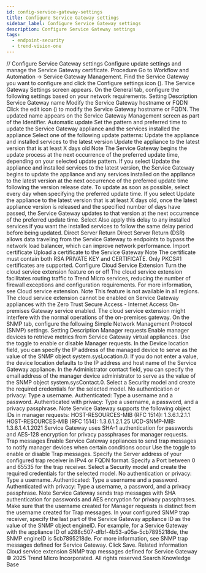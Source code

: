 ```yaml
---
id: config-service-gateway-settings
title: Configure Service Gateway settings
sidebar_label: Configure Service Gateway settings
description: Configure Service Gateway settings
tags:
  - endpoint-security
  - trend-vision-one
---
```


/*<![CDATA[*/ $('#title').html($('meta[name=map-description]').attr('content')); /*]]>*/ Configure Service Gateway settings Configure update settings and manage the Service Gateway certificate. Procedure Go to Workflow and Automation → Service Gateway Management. Find the Service Gateway you want to configure and click the Configure settings icon (). The Service Gateway Settings screen appears. On the General tab, configure the following settings based on your network requirements. Setting Description Service Gateway name Modify the Service Gateway hostname or FQDN Click the edit icon () to modify the Service Gateway hostname or FQDN. The updated name appears on the Service Gateway Management screen as part of the Identifier. Automatic update Set the pattern and preferred time to update the Service Gateway appliance and the services installed the appliance Select one of the following update patterns: Update the appliance and installed services to the latest version Update the appliance to the latest version that is at least X days old Note The Service Gateway begins the update process at the next occurrence of the preferred update time, depending on your selected update pattern. If you select Update the appliance and installed services to the latest version, the Service Gateway begins to update the appliance and any services installed on the appliance to the latest version at the next occurrence of the preferred update time following the version release date. To update as soon as possible, select every day when specifying the preferred update time. If you select Update the appliance to the latest version that is at least X days old, once the latest appliance version is released and the specified number of days have passed, the Service Gateway updates to that version at the next occurrence of the preferred update time. Select Also apply this delay to any installed services if you want the installed services to follow the same delay period before being updated. Direct Server Return Direct Server Return (DSR) allows data traveling from the Service Gateway to endpoints to bypass the network load balancer, which can improve network performance. Import certificate Upload a certificate to the Service Gateway Note The certificate must contain both RSA PRIVATE KEY and CERTIFICATE. Only PKCS#1 certificates are supported. Configure Cloud Service Extension Turn the cloud service extension feature on or off The cloud service extension facilitates routing traffic to Trend Micro services, reducing the number of firewall exceptions and configuration requirements. For more information, see Cloud service extension. Note This feature is not available in all regions. The cloud service extension cannot be enabled on Service Gateway appliances with the Zero Trust Secure Access - Internet Access On-premises Gateway service enabled. The cloud service extension might interfere with the normal operations of the on-premises gateway. On the SNMP tab, configure the following Simple Network Management Protocol (SNMP) settings. Setting Description Manager requests Enable manager devices to retrieve metrics from Service Gateway virtual appliances. Use the toggle to enable or disable Manager requests. In the Device location field, you can specify the IP address of the managed device to serve as the value of the SNMP object system.sysLocation.0. If you do not enter a value, the device location defaults to the IP address and host name of the Service Gateway appliance. In the Administrator contact field, you can specify the email address of the manager device administrator to serve as the value of the SNMP object system.sysContact.0. Select a Security model and create the required credentials for the selected model. No authentication or privacy: Type a username. Authenticated: Type a username and a password. Authenticated with privacy: Type a username, a password, and a privacy passphrase. Note Service Gateway supports the following object IDs in manager requests: HOST-RESOURCES-MIB (RFC 1514): 1.3.6.1.2.1.1 HOST-RESOURCES-MIB (RFC 1514): 1.3.6.1.2.1.25 UCD-SNMP-MIB: 1.3.6.1.4.1.2021 Service Gateway uses SHA-1 authentication for passwords and AES-128 encryption for privacy passphrases for manager requests. Trap messages Enable Service Gateway appliances to send trap messages to notify manager devices when certain conditions occur Use the toggle to enable or disable Trap messages. Specify the Server address of your configured trap receiver in IPv4 or FQDN format. Specify a Port between 0 and 65535 for the trap receiver. Select a Security model and create the required credentials for the selected model. No authentication or privacy: Type a username. Authenticated: Type a username and a password. Authenticated with privacy: Type a username, a password, and a privacy passphrase. Note Service Gateway sends trap messages with SHA authentication for passwords and AES encryption for privacy passphrases. Make sure that the username created for Manager requests is distinct from the username created for Trap messages. In your configured SNMP trap receiver, specify the last part of the Service Gateway appliance ID as the value of the SNMP object engineID. For example, for a Service Gateway with the appliance ID of a288c507-dfbf-4b53-a05a-5cb7895218de, the SNMP engineID is 5cb7895218de. For more information, see SNMP trap messages defined for Service Gateway. Click Save. Related information Cloud service extension SNMP trap messages defined for Service Gateway © 2025 Trend Micro Incorporated. All rights reserved.Search Knowledge Base